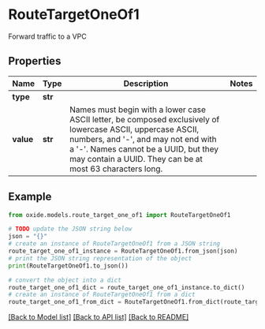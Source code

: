 # RouteTargetOneOf1

Forward traffic to a VPC

## Properties

Name | Type | Description | Notes
------------ | ------------- | ------------- | -------------
**type** | **str** |  | 
**value** | **str** | Names must begin with a lower case ASCII letter, be composed exclusively of lowercase ASCII, uppercase ASCII, numbers, and &#39;-&#39;, and may not end with a &#39;-&#39;. Names cannot be a UUID, but they may contain a UUID. They can be at most 63 characters long. | 

## Example

```python
from oxide.models.route_target_one_of1 import RouteTargetOneOf1

# TODO update the JSON string below
json = "{}"
# create an instance of RouteTargetOneOf1 from a JSON string
route_target_one_of1_instance = RouteTargetOneOf1.from_json(json)
# print the JSON string representation of the object
print(RouteTargetOneOf1.to_json())

# convert the object into a dict
route_target_one_of1_dict = route_target_one_of1_instance.to_dict()
# create an instance of RouteTargetOneOf1 from a dict
route_target_one_of1_from_dict = RouteTargetOneOf1.from_dict(route_target_one_of1_dict)
```
[[Back to Model list]](../README.md#documentation-for-models) [[Back to API list]](../README.md#documentation-for-api-endpoints) [[Back to README]](../README.md)


